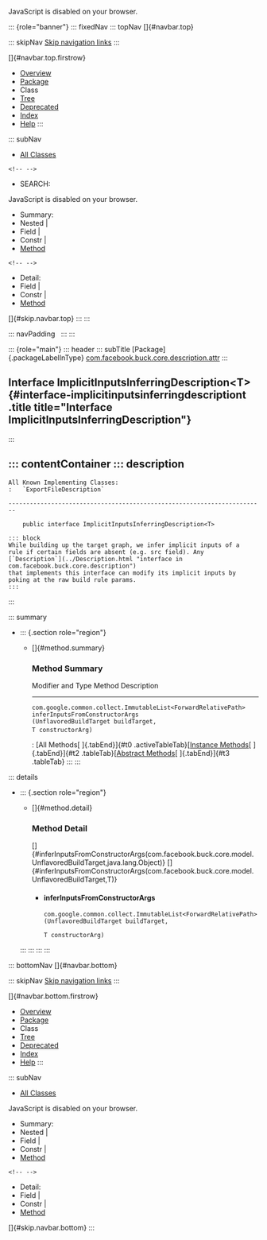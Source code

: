 <div>

JavaScript is disabled on your browser.

</div>

::: {role="banner"}
::: fixedNav
::: topNav
[]{#navbar.top}

::: skipNav
[Skip navigation links](#skip.navbar.top "Skip navigation links")
:::

[]{#navbar.top.firstrow}

-   [Overview](../../../../../../index.html)
-   [Package](package-summary.html)
-   Class
-   [Tree](package-tree.html)
-   [Deprecated](../../../../../../deprecated-list.html)
-   [Index](../../../../../../index-all.html)
-   [Help](../../../../../../help-doc.html)
:::

::: subNav
-   [All Classes](../../../../../../allclasses.html)

```{=html}
<!-- -->
```
-   SEARCH:

<div>

<div>

JavaScript is disabled on your browser.

</div>

</div>

<div>

-   Summary: 
-   Nested \| 
-   Field \| 
-   Constr \| 
-   [Method](#method.summary)

```{=html}
<!-- -->
```
-   Detail: 
-   Field \| 
-   Constr \| 
-   [Method](#method.detail)

</div>

[]{#skip.navbar.top}
:::
:::

::: navPadding
 
:::
:::

::: {role="main"}
::: header
::: subTitle
[Package]{.packageLabelInType} [com.facebook.buck.core.description.attr](package-summary.html)
:::

## Interface ImplicitInputsInferringDescription\<T\> {#interface-implicitinputsinferringdescriptiont .title title="Interface ImplicitInputsInferringDescription"}
:::

::: contentContainer
::: description
-   

    All Known Implementing Classes:
    :   `ExportFileDescription`

    ------------------------------------------------------------------------

        public interface ImplicitInputsInferringDescription<T>

    ::: block
    While building up the target graph, we infer implicit inputs of a
    rule if certain fields are absent (e.g. src field). Any
    [`Description`](../Description.html "interface in com.facebook.buck.core.description")
    that implements this interface can modify its implicit inputs by
    poking at the raw build rule params.
    :::
:::

::: summary
-   ::: {.section role="region"}
    -   []{#method.summary}

        ### Method Summary

          Modifier and Type                                                Method                                                                                                                Description
          ---------------------------------------------------------------- --------------------------------------------------------------------------------------------------------------------- -------------
          `com.google.common.collect.ImmutableList<ForwardRelativePath>`   `inferInputsFromConstructorArgs​(UnflavoredBuildTarget buildTarget,                               T constructorArg)`    

          : [All Methods[ ]{.tabEnd}]{#t0 .activeTableTab}[[Instance
          Methods](javascript:show(2);)[ ]{.tabEnd}]{#t2
          .tableTab}[[Abstract
          Methods](javascript:show(4);)[ ]{.tabEnd}]{#t3 .tableTab}
    :::
:::

::: details
-   ::: {.section role="region"}
    -   []{#method.detail}

        ### Method Detail

        []{#inferInputsFromConstructorArgs(com.facebook.buck.core.model.UnflavoredBuildTarget,java.lang.Object)}
        []{#inferInputsFromConstructorArgs(com.facebook.buck.core.model.UnflavoredBuildTarget,T)}

        -   #### inferInputsFromConstructorArgs

            ``` methodSignature
            com.google.common.collect.ImmutableList<ForwardRelativePath> inferInputsFromConstructorArgs​(UnflavoredBuildTarget buildTarget,
                                                                                                        T constructorArg)
            ```
    :::
:::
:::
:::

::: bottomNav
[]{#navbar.bottom}

::: skipNav
[Skip navigation links](#skip.navbar.bottom "Skip navigation links")
:::

[]{#navbar.bottom.firstrow}

-   [Overview](../../../../../../index.html)
-   [Package](package-summary.html)
-   Class
-   [Tree](package-tree.html)
-   [Deprecated](../../../../../../deprecated-list.html)
-   [Index](../../../../../../index-all.html)
-   [Help](../../../../../../help-doc.html)
:::

::: subNav
-   [All Classes](../../../../../../allclasses.html)

<div>

<div>

JavaScript is disabled on your browser.

</div>

</div>

<div>

-   Summary: 
-   Nested \| 
-   Field \| 
-   Constr \| 
-   [Method](#method.summary)

```{=html}
<!-- -->
```
-   Detail: 
-   Field \| 
-   Constr \| 
-   [Method](#method.detail)

</div>

[]{#skip.navbar.bottom}
:::
